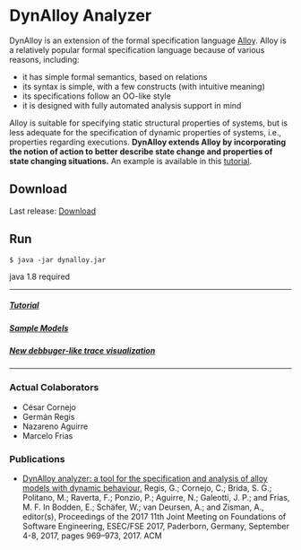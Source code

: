 # DynAlloy Analyzer

DynAlloy is an extension of the formal specification language [Alloy](https://alloytools.org). Alloy is a relatively popular formal specification language because of various reasons, including:
- it has simple formal semantics, based on relations
- its syntax is simple, with a few constructs (with intuitive meaning)
- its specifications follow an OO-like style
- it is designed with fully automated analysis support in mind

Alloy is suitable for specifying static structural properties of systems, but is less adequate for the specification of dynamic properties of systems, i.e., properties regarding executions. **DynAlloy extends Alloy by incorporating the notion of action to better describe state change and properties of state changing situations.** An example is available in this [tutorial](https://github.com/gregistecco/dynalloy/wiki).

## Download

Last release:
[Download](https://github.com/gregistecco/dynalloy/releases)

## Run

`$ java -jar dynalloy.jar`

java 1.8 required

---

##### [Tutorial](https://github.com/gregistecco/dynalloy/wiki)

##### [Sample Models](https://github.com/gregistecco/dynalloy/tree/master/Sample%20Models)

##### [New debbuger-like trace visualization](https://github.com/gregistecco/dynalloy/wiki)

---

### Actual Colaborators

- César Cornejo
- Germán Regis
- Nazareno Aguirre
- Marcelo Frias

### Publications

-  [DynAlloy analyzer: a tool for the specification and analysis of alloy models with dynamic behaviour.](https://dl.acm.org/doi/10.1145/3106237.3122826)
Regis, G.; Cornejo, C.; Brida, S. G.; Politano, M.; Raverta, F.; Ponzio, P.; Aguirre, N.; Galeotti, J. P.; and Frias, M. F.
In Bodden, E.; Schäfer, W.; van Deursen, A.; and Zisman, A., editor(s), Proceedings of the 2017 11th Joint Meeting on Foundations of Software Engineering, ESEC/FSE 2017, Paderborn, Germany, September 4-8, 2017, pages 969–973, 2017. ACM
